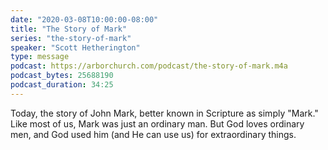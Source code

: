 ```yaml
---
date: "2020-03-08T10:00:00-08:00"
title: "The Story of Mark"
series: "the-story-of-mark"
speaker: "Scott Hetherington"
type: message
podcast: https://arborchurch.com/podcast/the-story-of-mark.m4a
podcast_bytes: 25688190
podcast_duration: 34:25
---
```


Today, the story of John Mark, better known in Scripture as simply "Mark." Like most of us, Mark was just an ordinary man. But God loves ordinary men, and God used him (and He can use us) for extraordinary things.

